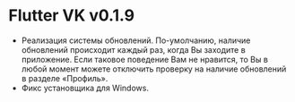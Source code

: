 # Flutter VK v0.1.9

- Реализация системы обновлений. По-умолчанию, наличие обновлений происходит каждый раз, когда Вы заходите в приложение. Если таковое поведение Вам не нравится, то Вы в любой момент можете отключить проверку на наличие обновлений в разделе «Профиль».
- Фикс установщика для Windows.
